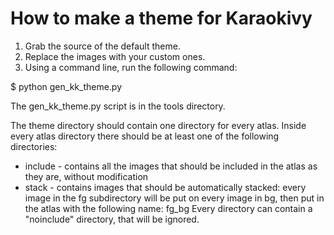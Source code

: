 How to make a theme for Karaokivy
=================================

1. Grab the source of the default theme.
2. Replace the images with your custom ones.
3. Using a command line, run the following command:

$ python gen_kk_theme.py <themedir>

The gen_kk_theme.py script is in the tools directory.

The theme directory should contain one directory for every atlas.
Inside every atlas directory there should be at least one of the following directories:
 * include - contains all the images that should be included in the atlas as they are, without modification
 * stack - contains images that should be automatically stacked: every image in the fg subdirectory will be put on every image in bg, then put in the atlas with the following name: fg_bg
Every directory can contain a "noinclude" directory, that will be ignored.